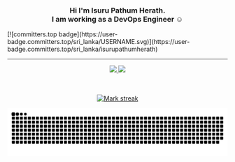 <div align="center">
<h3>  Hi I'm Isuru Pathum Herath.
      <br/>I am working as a DevOps Engineer ☺️</h3>
</div>

<div align="center">
<!--<img height="300em" src="https://www.canva.com/design/DAE6GezaCe8/view"/> -->
</div>
[![committers.top badge](https://user-badge.committers.top/sri_lanka/USERNAME.svg)](https://user-badge.committers.top/sri_lanka/isurupathumherath)

<hr>
  
<div align="center">
  <a href="https://github.com/isurupathumherath">
  <img height="150em" src="https://github-readme-stats.vercel.app/api?username=isurupathumherath&show_icons=true&theme=dracula&include_all_commits=true&count_private=true"/>
  <img height="150em" src="https://github-readme-stats.vercel.app/api/top-langs/?username=isurupathumherath&layout=compact&langs_count=7&theme=dracula"/>
    
  <br></br>
  <img   alt="Mark streak" src="https://github-readme-streak-stats.herokuapp.com/?user=isurupathumherath&theme=dark&hide_border=true" />
</div>

<div align="center">
  
  ![Snake animation](https://github.com/wellingtoncarneirobarbosa/wellingtoncarneirobarbosa/blob/output/github-contribution-grid-snake.svg)

</div>



